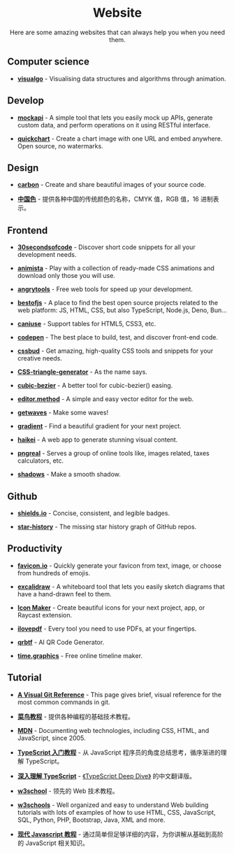 <h1 align="center">Website</h1>
<p align="center">
Here are some amazing websites that can always help you when you need them.
</p>

## Computer science

-   [**visualgo**](https://visualgo.net/en) - Visualising data structures and algorithms through animation.

## Develop

-   [**mockapi**](https://mockapi.io/) - A simple tool that lets you easily mock up APIs, generate custom data, and perform operations on it using RESTful interface.

-   [**quickchart**](https://quickchart.io/) - Create a chart image with one URL and embed anywhere. Open source, no watermarks.

## Design

-   [**carbon**](https://carbon.now.sh/) - Create and share beautiful images of your source code.

-   [**中国色**](http://zhongguose.com/) - 提供各种中国的传统颜色的名称，CMYK 值，RGB 值，16 进制表示。

## Frontend

-   [**30secondsofcode**](https://www.30secondsofcode.org/) - Discover short code snippets for all your development needs.

-   [**animista**](https://animista.net/) - Play with a collection of ready-made CSS animations and download only those you will use.
-   [**angrytools**](https://angrytools.com/) - Free web tools for speed up your development.

-   [**bestofjs**](https://bestofjs.org/) - A place to find the best open source projects related to the web platform: JS, HTML, CSS, but also TypeScript, Node.js, Deno, Bun...

-   [**caniuse**](https://caniuse.com/) - Support tables for HTML5, CSS3, etc.

-   [**codepen**](https://codepen.io/) - The best place to build, test, and discover front-end code.

-   [**cssbud**](https://cssbud.com/) - Get amazing, high-quality CSS tools and snippets for your creative needs.

-   [**CSS-triangle-generator**](http://apps.eky.hk/css-triangle-generator/) - As the name says.

-   [**cubic-bezier**](https://cubic-bezier.com/) - A better tool for cubic-bezier() easing.

-   [**editor.method**](https://editor.method.ac/) - A simple and easy vector editor for the web.

-   [**getwaves**](https://getwaves.io/) - Make some waves!

-   [**gradient**](https://gradient.shapefactory.co/) - Find a beautiful gradient for your next project.

-   [**haikei**](https://haikei.app/) - A web app to generate stunning visual content.

-   [**pngreal**](https://pngreal.com/) - Serves a group of online tools like, images related, taxes calculators, etc.

-   [**shadows**](https://shadows.brumm.af/) - Make a smooth shadow.

## Github

-   [**shields.io**](https://shields.io/) - Concise, consistent, and legible badges.

-   [**star-history**](https://star-history.com/) - The missing star history graph of GitHub repos.

## Productivity

-   [**favicon.io**](https://favicon.io/) - Quickly generate your favicon from text, image, or choose from hundreds of emojis.

-   [**excalidraw**](https://excalidraw.com/) - A whiteboard tool that lets you easily sketch diagrams that have a hand-drawn feel to them.

-   [**Icon Maker**](https://icon.ray.so/) - Create beautiful icons for your next project, app, or Raycast extension.

-   [**ilovepdf**](https://www.ilovepdf.com/) - Every tool you need to use PDFs, at your fingertips.

-   [**qrbtf**](https://qrbtf.com/) - AI QR Code Generator.

-   [**time.graphics**](https://time.graphics/) - Free online timeline maker.

## Tutorial

-   [**A Visual Git Reference**](https://marklodato.github.io/visual-git-guide/index-en.html) - This page gives brief, visual reference for the most common commands in git.

-   [**菜鸟教程**](https://www.runoob.com/) - 提供各种编程的基础技术教程。

-   [**MDN**](https://developer.mozilla.org/) - Documenting web technologies, including CSS, HTML, and JavaScript, since 2005.

-   [**TypeScript 入门教程**](https://ts.xcatliu.com/) - 从 JavaScript 程序员的角度总结思考，循序渐进的理解 TypeScript。

-   [**深入理解 TypeScript**](https://jkchao.github.io/typescript-book-chinese/) - [《TypeScript Deep Dive》](https://basarat.gitbook.io/typescript/) 的中文翻译版。

-   [**w3school**](https://www.w3school.com.cn/) - 领先的 Web 技术教程。

-   [**w3schools**](https://www.w3schools.com/) - Well organized and easy to understand Web building tutorials with lots of examples of how to use HTML, CSS, JavaScript, SQL, Python, PHP, Bootstrap, Java, XML and more.

-   [**现代 Javascript 教程**](https://zh.javascript.info/) - 通过简单但足够详细的内容，为你讲解从基础到高阶的 JavaScript 相关知识。
